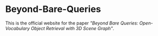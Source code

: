 # Beyond-Bare-Queries

This is the official website for the paper *"Beyond Bare Queries: Open-Vocabulary Object Retrieval with 3D Scene Graph"*.
